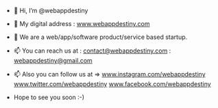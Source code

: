 - 👋 Hi, I’m @webappdestiny
- 👀 My digital address : www.webappdestiny.com

- 🌱 We are a web/app/software product/service based startup.

- 📫 You can reach us at : contact@webappdestiny.com 
                         : webappdestiny@gmail.com

- 📫 Also you can follow us at =>
                                    www.instagram.com/webappdestiny
                                    www.twitter.com/webappdestiny
                                    www.facebook.com/webappdestiny


- Hope to see you soon :-)

<!---

--->
